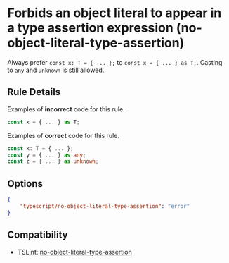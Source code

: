 # Forbids an object literal to appear in a type assertion expression (no-object-literal-type-assertion)

Always prefer `const x: T = { ... };` to `const x = { ... } as T;`. Casting to `any` and `unknown` is still allowed.

## Rule Details

Examples of **incorrect** code for this rule.

```ts
const x = { ... } as T;
```

Examples of **correct** code for this rule.

```ts
const x: T = { ... };
const y = { ... } as any;
const z = { ... } as unknown;
```

## Options
```json
{
    "typescript/no-object-literal-type-assertion": "error"
}
```

## Compatibility

* TSLint: [no-object-literal-type-assertion](https://palantir.github.io/tslint/rules/no-object-literal-type-assertion/)
